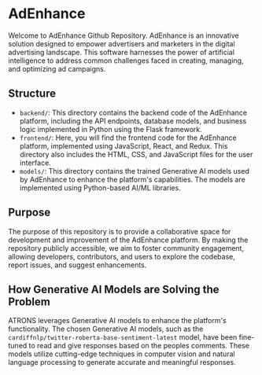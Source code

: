 # AdEnhance

Welcome to AdEnhance Github Repository. AdEnhance is an innovative solution designed to empower advertisers and marketers in the digital advertising landscape. This software harnesses the power of artificial intelligence to address common challenges faced in creating, managing, and optimizing ad campaigns.

## Structure

- `backend/`: This directory contains the backend code of the AdEnhance platform, including the API endpoints, database models, and business logic implemented in Python using the Flask framework.
- `frontend/`: Here, you will find the frontend code for the AdEnhance platform, implemented using JavaScript, React, and Redux. This directory also includes the HTML, CSS, and JavaScript files for the user interface.
- `models/`: This directory contains the trained Generative AI models used by AdEnhance to enhance the platform's capabilities. The models are implemented using Python-based AI/ML libraries.

## Purpose

The purpose of this repository is to provide a collaborative space for development and improvement of the AdEnhance platform. By making the repository publicly accessible, we aim to foster community engagement, allowing developers, contributors, and users to explore the codebase, report issues, and suggest enhancements.

## How Generative AI Models are Solving the Problem

ATRONS leverages Generative AI models to enhance the platform's functionality. The chosen Generative AI models, such as the `cardiffnlp/twitter-roberta-base-sentiment-latest` model, have been fine-tuned to read and give responses based on the peoples comments. These models utilize cutting-edge techniques in computer vision and natural language processing to generate accurate and meaningful responses.
